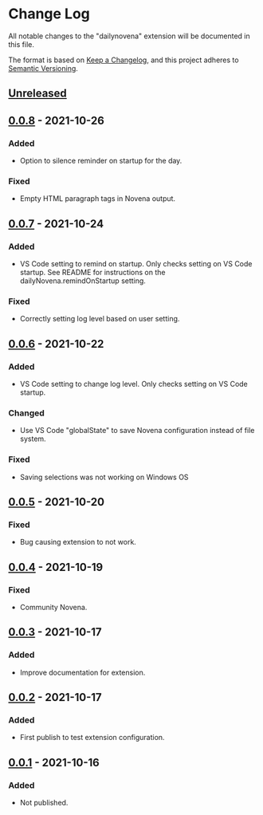 # Change Log

All notable changes to the "dailynovena" extension will be documented in this file.

The format is based on [Keep a Changelog](https://keepachangelog.com/en/1.0.0/),
and this project adheres to [Semantic Versioning](https://semver.org/spec/v2.0.0.html).

## [Unreleased]

## [0.0.8] - 2021-10-26
### Added
- Option to silence reminder on startup for the day.

### Fixed
- Empty HTML paragraph tags in Novena output.

## [0.0.7] - 2021-10-24
### Added
- VS Code setting to remind on startup. Only checks setting on VS Code startup. See README for instructions on the dailyNovena.remindOnStartup setting.

### Fixed
- Correctly setting log level based on user setting.

## [0.0.6] - 2021-10-22
### Added
- VS Code setting to change log level. Only checks setting on VS Code startup.

### Changed
- Use VS Code "globalState" to save Novena configuration instead of file system.

### Fixed
- Saving selections was not working on Windows OS

## [0.0.5] - 2021-10-20
### Fixed
- Bug causing extension to not work.

## [0.0.4] - 2021-10-19
### Fixed
- Community Novena.

## [0.0.3] - 2021-10-17
### Added
- Improve documentation for extension.

## [0.0.2] - 2021-10-17
### Added
- First publish to test extension configuration.

## [0.0.1] - 2021-10-16
### Added
- Not published.

[Unreleased]: https://github.com/joeyhage/daily-novena/compare/v0.0.8...HEAD
[0.0.8]: https://github.com/joeyhage/daily-novena/compare/v0.0.7...v0.0.8
[0.0.7]: https://github.com/joeyhage/daily-novena/compare/v0.0.6...v0.0.7
[0.0.6]: https://github.com/joeyhage/daily-novena/compare/v0.0.5...v0.0.6
[0.0.5]: https://github.com/joeyhage/daily-novena/compare/v0.0.4...v0.0.5
[0.0.4]: https://github.com/joeyhage/daily-novena/compare/v0.0.3...v0.0.4
[0.0.3]: https://github.com/joeyhage/daily-novena/compare/v0.0.2...v0.0.3
[0.0.2]: https://github.com/joeyhage/daily-novena/compare/v0.0.1...v0.0.2
[0.0.1]: https://github.com/joeyhage/daily-novena/releases/tag/v0.0.1
